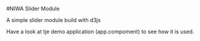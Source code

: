 #NIWA Slider Module

A simple slider module build with d3js

Have a look at tje demo application (app.compoment) to see how it is used.